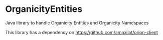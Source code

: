 # OrganicityEntities
Java library to handle Organicity Entities and Organicity Namespaces


This library has a dependency on https://github.com/amaxilat/orion-client
